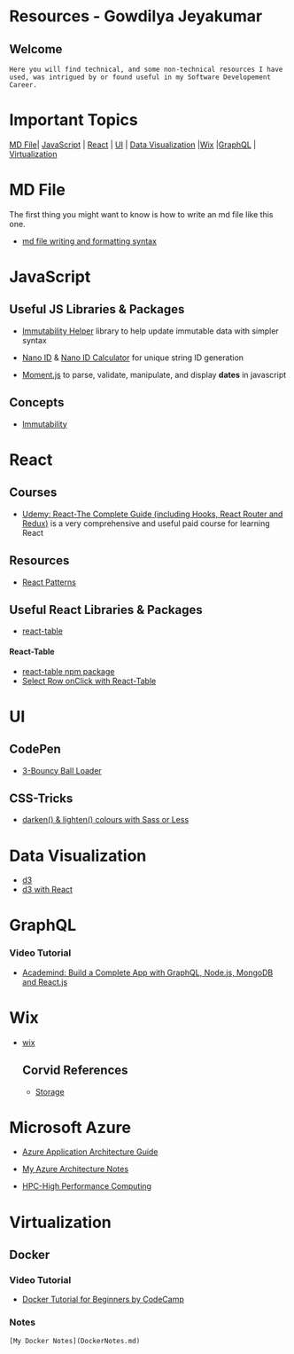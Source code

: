 #  Resources - Gowdilya Jeyakumar


## Welcome
    Here you will find technical, and some non-technical resources I have used, was intrigued by or found useful in my Software Developement Career.

# Important Topics
[MD File](#md-file)| [JavaScript](#javascript) | [React](#react) | [UI](#ui) | [Data Visualization](#data-visualization)  |[Wix](wix) |[GraphQL](graphQL) | [Virtualization](#virtualization)

  
# MD File
  The first thing you might want to know is how to write an md file like this one.
* [md file writing and formatting syntax](https://help.github.com/en/github/writing-on-github/basic-writing-and-formatting-syntax)




# JavaScript
 ## Useful JS Libraries & Packages
 * [Immutability Helper](https://github.com/kolodny/immutability-helper) library to help update immutable data with simpler syntax
* [Nano ID](https://github.com/ai/nanoid) & [Nano ID Calculator](https://zelark.github.io/nano-id-cc/) for unique string ID generation

* [Moment.js](https://momentjs.com/) to parse, validate, manipulate, and display **dates** in javascript

 ## Concepts
 * [Immutability](https://www.sitepoint.com/immutability-javascript/)


# React
 ## Courses 
* [Udemy: React-The Complete Guide (including Hooks, React Router and Redux)](https://www.udemy.com/course/react-the-complete-guide-incl-redux/) is a very comprehensive and useful paid course for learning React

 ## Resources
* [React Patterns](https://reactpatterns.com/)
 ## Useful React Libraries & Packages
* [react-table](#react-table) 



#### React-Table 
* [react-table npm package](https://www.npmjs.com/package/react-table)
* [Select Row onClick with React-Table](https://stackoverflow.com/questions/44845372/select-row-on-click-react-table)


# UI

## CodePen
* [3-Bouncy Ball Loader](https://codepen.io/mkurapov/pen/qaAmNE)

## CSS-Tricks
* [darken() & lighten() colours with Sass or Less](SassGuide.md#lighten--darken-colour)


# Data Visualization
* [d3](https://d3js.org/)
* [d3 with React](https://www.freecodecamp.org/news/how-to-get-started-with-d3-and-react-c7da74a5bd9f/)

# GraphQL
### Video Tutorial
* [Academind: Build a Complete App with GraphQL, Node.js, MongoDB and React.js](https://www.youtube.com/watch?v=7giZGFDGnkc&list=PL55RiY5tL51rG1x02Yyj93iypUuHYXcB_&index=1)


# Wix
* [wix](https://wix.com)
  ## Corvid References
    * [Storage](https://www.wix.com/corvid/reference/wix-storage.html)


# Microsoft Azure 
  * [Azure Application Architecture Guide](https://docs.microsoft.com/en-us/azure/architecture/guide/)

  * [My Azure Architecture Notes](AzureArchitectureNotes.md)

  * [HPC-High Performance Computing](https://docs.microsoft.com/en-us/azure/architecture/topics/high-performance-computing)

  # Virtualization
  ## Docker
  ### Video Tutorial
  * [Docker Tutorial for Beginners by CodeCamp](https://www.youtube.com/watch?v=fqMOX6JJhGo)
  ### Notes
    [My Docker Notes](DockerNotes.md)